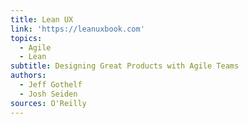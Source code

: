 ```yaml
---
title: Lean UX
link: 'https://leanuxbook.com'
topics:
  - Agile
  - Lean
subtitle: Designing Great Products with Agile Teams
authors:
  - Jeff Gothelf
  - Josh Seiden
sources: O'Reilly
---
```

